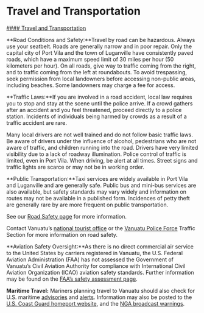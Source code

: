 # Travel and Transportation

[#### Travel and Transportation](javascript:void(0); "Travel and Transportation")

**Road Conditions and Safety:**Travel by road can be hazardous. Always use your seatbelt. Roads are generally narrow and in poor repair. Only the capital city of Port Vila and the town of Luganville have consistently paved roads, which have a maximum speed limit of 30 miles per hour (50 kilometers per hour). On all roads, give way to traffic coming from the right, and to traffic coming from the left at roundabouts. To avoid trespassing, seek permission from local landowners before accessing non-public areas, including beaches. Some landowners may charge a fee for access.

**Traffic Laws:**If you are involved in a road accident, local law requires you to stop and stay at the scene until the police arrive. If a crowd gathers after an accident and you feel threatened, proceed directly to a police station. Incidents of individuals being harmed by crowds as a result of a traffic accident are rare.

Many local drivers are not well trained and do not follow basic traffic laws. Be aware of drivers under the influence of alcohol, pedestrians who are not aware of traffic, and children running into the road. Drivers have very limited visibility due to a lack of roadway illumination. Police control of traffic is limited, even in Port Vila. When driving, be alert at all times. Street signs and traffic lights are scarce or may not be in working order.

**Public Transportation:**Taxi services are widely available in Port Vila and Luganville and are generally safe. Public bus and mini-bus services are also available, but safety standards may vary widely and information on routes may not be available in a published form. Incidences of petty theft are generally rare by are more frequent on public transportation.

See our [Road Safety page](https://travel.state.gov/content/travel/en/international-travel/before-you-go/driving-and-road-safety.html) for more information.

Contact Vanuatu’s [national tourist office](mailto:tourism@vanuatu.com.vu) or the [Vanuatu Police Force](https://police.gov.vu/what-we-do/safety-security/road-safety) Traffic Section for more information on road safety.

**Aviation Safety Oversight:**As there is no direct commercial air service to the United States by carriers registered in Vanuatu, the U.S. Federal Aviation Administration (FAA) has not assessed the Government of Vanuatu’s Civil Aviation Authority for compliance with International Civil Aviation Organization (ICAO) aviation safety standards. Further information may be found on the [FAA’s safety assessment page](http://www.faa.gov/about/initiatives/iasa/).

**Maritime Travel:** Mariners planning travel to Vanuatu should also check for U.S. maritime [advisories](https://www.maritime.dot.gov/msci-advisories) and [alerts](https://www.maritime.dot.gov/msci-alerts). Information may also be posted to the [U.S. Coast Guard homeport website](https://homeport.uscg.mil/), and the [NGA broadcast warnings](https://msi.nga.mil/NavWarnings).